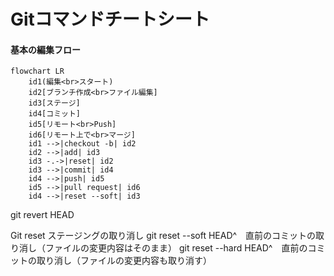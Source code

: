 # Gitコマンドチートシート
#### 基本の編集フロー
```mermaid
flowchart LR
    id1(編集<br>スタート)
    id2[ブランチ作成<br>ファイル編集]
    id3[ステージ]
    id4[コミット]
    id5[リモート<br>Push]
    id6[リモート上で<br>マージ]
    id1 -->|checkout -b| id2
    id2 -->|add| id3
    id3 -.->|reset| id2
    id3 -->|commit| id4
    id4 -->|push| id5
    id5 -->|pull request| id6
    id4 -->|reset --soft| id3

```



git revert HEAD

Git reset ステージングの取り消し
git reset --soft HEAD^　直前のコミットの取り消し（ファイルの変更内容はそのまま）
git reset --hard HEAD^　直前のコミットの取り消し（ファイルの変更内容も取り消す）